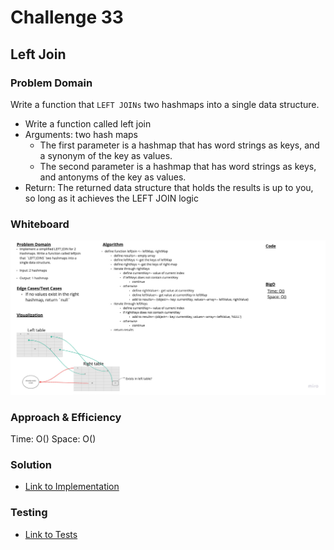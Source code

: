 # Challenge 33

## Left Join

### Problem Domain

Write a function that `LEFT JOINs` two hashmaps into a single data structure.

- Write a function called left join
- Arguments: two hash maps
  - The first parameter is a hashmap that has word strings as keys, and a synonym of the key as values.
  - The second parameter is a hashmap that has word strings as keys, and antonyms of the key as values.
- Return: The returned data structure that holds the results is up to you, so long as it achieves the LEFT JOIN logic

### Whiteboard

![image](../../img/hashmap-left-join.jpg)

### Approach & Efficiency

Time: O()
Space: O()

### Solution

- [Link to Implementation](../../implementations/hash-table/index.js)

### Testing

- [Link to Tests](../../__tests__/hashTable.test.js)
